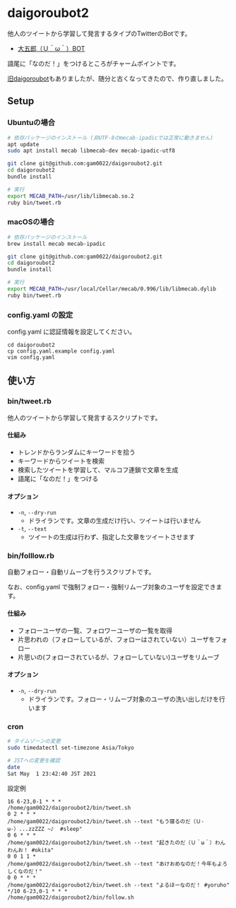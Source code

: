 # daigoroubot2

他人のツイートから学習して発言するタイプのTwitterのBotです。

- [大五郎（Ｕ＾ω＾）BOT](https://twitter.com/daigoroubot)

語尾に「なのだ！」をつけるところがチャームポイントです。

[旧daigoroubot](https://github.com/gam0022/daigoroubot)もありましたが、随分と古くなってきたので、作り直しました。

## Setup

### Ubuntuの場合

```bash
# 依存パッケージのインストール (非UTF-8のmecab-ipadicでは正常に動きません)
apt update
sudo apt install mecab libmecab-dev mecab-ipadic-utf8

git clone git@github.com:gam0022/daigoroubot2.git
cd daigoroubot2
bundle install

# 実行
export MECAB_PATH=/usr/lib/libmecab.so.2
ruby bin/tweet.rb
```

### macOSの場合

```bash
# 依存パッケージのインストール
brew install mecab mecab-ipadic

git clone git@github.com:gam0022/daigoroubot2.git
cd daigoroubot2
bundle install

# 実行
export MECAB_PATH=/usr/local/Cellar/mecab/0.996/lib/libmecab.dylib
ruby bin/tweet.rb
```


### config.yaml の設定

config.yaml に認証情報を設定してください。

```
cd daigoroubot2
cp config.yaml.example config.yaml
vim config.yaml
```

## 使い方

### bin/tweet.rb

他人のツイートから学習して発言するスクリプトです。

#### 仕組み

- トレンドからランダムにキーワードを拾う
- キーワードからツイートを検索
- 検索したツイートを学習して、マルコフ連鎖で文章を生成
- 語尾に「なのだ！」をつける

#### オプション

- `-n`, `--dry-run`
  - ドライランです。文章の生成だけ行い、ツイートは行いません
- `-t`, `--text`
  - ツイートの生成は行わず、指定した文章をツイートさせます

### bin/folllow.rb

自動フォロー・自動リムーブを行うスクリプトです。

なお、config.yaml で強制フォロー・強制リムーブ対象のユーザを設定できます。

#### 仕組み

- フォローユーザの一覧、フォロワーユーザの一覧を取得
- 片思われの（フォローしているが、フォローはされていない）ユーザをフォロー
- 片思いの(フォローされているが、フォローしていない)ユーザをリムーブ

#### オプション

- `-n`, `--dry-run`
  - ドライランです。フォロー・リムーブ対象のユーザの洗い出しだけを行います

### cron

```bash
# タイムゾーンの変更
sudo timedatectl set-timezone Asia/Tokyo

# JSTへの変更を確認
date
Sat May  1 23:42:40 JST 2021
```

設定例

```
16 6-23,0-1 * * *                /home/gam0022/daigoroubot2/bin/tweet.sh
0 2 * * *                       /home/gam0022/daigoroubot2/bin/tweet.sh --text "もう寝るのだ（Ｕ‐ω‐）...zzZZZ ~♪  #sleep"
0 6 * * *                       /home/gam0022/daigoroubot2/bin/tweet.sh --text "起きたのだ（Ｕ＾ω＾）わんわんお！ #okita"
0 0 1 1 *                       /home/gam0022/daigoroubot2/bin/tweet.sh --text "あけおめなのだ！今年もよろしくなのだ！"
0 0 * * *                       /home/gam0022/daigoroubot2/bin/tweet.sh --text "よるほーなのだ！ #yoruho"
*/10 6-23,0-1 * * *             /home/gam0022/daigoroubot2/bin/follow.sh
```